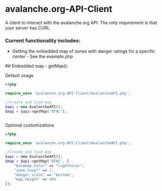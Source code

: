 # avalanche.org-API-Client
A client to interact with the avalanche.org API. The only requirement is that your server has CURL<br>
<h3>Current functionality includes:</h3>
<ul>
  <li>Getting the embedded map of zones with danger ratings for a specific center - See the example.php</li>
  </ul>
## Embedded map - getMap():

Default usage

```php
<?php

require_once 'avalanche.org-API-Client/AvalancheAPI.php';

//Create and load map
$api = new AvalancheAPI();
$map = $api->getMap('BTAC');
    
```

Optional customizations

```php
<?php

require_once 'avalanche.org-API-Client/AvalancheAPI.php';

//Create and load map
$api = new AvalancheAPI();
$map = $api->getMap('BTAC', [
    "basemap_color" => "lightColor",
    "zoom_level" => 7,
    "danger_scale" => "bottom",
    "map_height" => 400
]);
    
```
